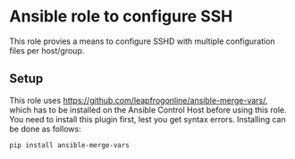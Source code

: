 # Ansible role to configure SSH
This role provies a means to configure SSHD with multiple configuration files per host/group.

## Setup
This role uses https://github.com/leapfrogonline/ansible-merge-vars/, which has to be installed on the Ansible Control Host before using this role. You need to install this plugin first, lest you get syntax errors. Installing can be done as follows:

```
pip install ansible-merge-vars
```
